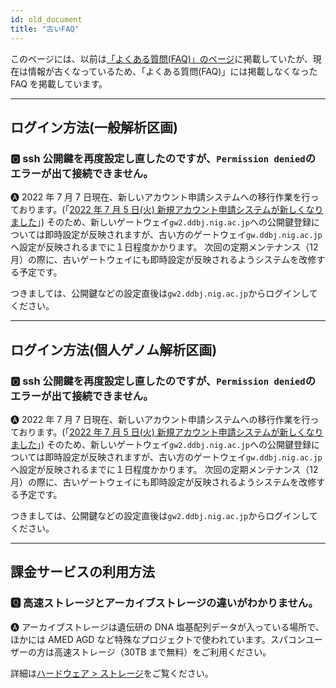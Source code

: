 ```yaml
---
id: old_document
title: "古いFAQ"
---
```


このページには、以前は[「よくある質問(FAQ)」のページ](/faq/faq_software)に掲載していたが、現在は情報が古くなっているため、「よくある質問(FAQ)」には掲載しなくなった FAQ を掲載しています。

---

## ログイン方法(一般解析区画)

### &#x1F180; ssh 公開鍵を再度設定し直したのですが、`Permission denied`のエラーが出て接続できません。


&#x1F150; 2022 年 7 月 7 日現在、新しいアカウント申請システムへの移行作業を行っております。(「[<u>2022 年 7 月 5 日(火) 新規アカウント申請システムが新しくなりました</u>](https://sc.ddbj.nig.ac.jp/blog/2022-07-05-news_NewApp)」)
そのため、新しいゲートウェイ`gw2.ddbj.nig.ac.jp`への公開鍵登録については即時設定が反映されますが、古い方のゲートウェイ`gw.ddbj.nig.ac.jp`へ設定が反映されるまでに１日程度かかります。
次回の定期メンテナンス（12 月）の際に、古いゲートウェイにも即時設定が反映されるようシステムを改修する予定です。

つきましては、公開鍵などの設定直後は`gw2.ddbj.nig.ac.jp`からログインしてください。

---

## ログイン方法(個人ゲノム解析区画)

### &#x1F180; ssh 公開鍵を再度設定し直したのですが、`Permission denied`のエラーが出て接続できません。

&#x1F150; 2022 年 7 月 7 日現在、新しいアカウント申請システムへの移行作業を行っております。(「[<u>2022 年 7 月 5 日(火) 新規アカウント申請システムが新しくなりました</u>](https://sc.ddbj.nig.ac.jp/blog/2022-07-05-news_NewApp)」)
そのため、新しいゲートウェイ`gw2.ddbj.nig.ac.jp`への公開鍵登録については即時設定が反映されますが、古い方のゲートウェイ`gw.ddbj.nig.ac.jp`へ設定が反映されるまでに１日程度かかります。
次回の定期メンテナンス（12 月）の際に、古いゲートウェイにも即時設定が反映されるようシステムを改修する予定です。

つきましては、公開鍵などの設定直後は`gw2.ddbj.nig.ac.jp`からログインしてください。

---

## 課金サービスの利用方法


### &#x1F180; 高速ストレージとアーカイブストレージの違いがわかりません。

&#x1F150; アーカイブストレージは遺伝研の DNA 塩基配列データが入っている場所で、ほかには AMED AGD など特殊なプロジェクトで使われています。スパコンユーザーの方は高速ストレージ（30TB まで無料）をご利用ください。

詳細は[<u>ハードウェア > ストレージ</u>](/guides/hardware/#ストレージ)をご覧ください。
